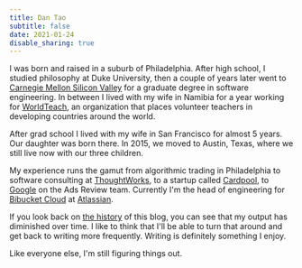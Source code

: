 ```yaml
---
title: Dan Tao
subtitle: false
date: 2021-01-24
disable_sharing: true
---
```


I was born and raised in a suburb of Philadelphia. After high school, I studied
philosophy at Duke University, then a couple of years later went to [Carnegie
Mellon Silicon Valley][6] for a graduate degree in software engineering. In
between I lived with my wife in Namibia for a year working for [WorldTeach][7],
an organization that places volunteer teachers in developing countries around
the world.

After grad school I lived with my wife in San Francisco for almost 5 years. Our
daughter was born there. In 2015, we moved to Austin, Texas, where we still
live now with our three children.

My experience runs the gamut from algorithmic trading in Philadelphia to
software consulting at [ThoughtWorks][3], to a startup called [Cardpool][4], to
[Google][5] on the Ads Review team. Currently I'm the head of engineering for
[Bibucket Cloud][1] at [Atlassian][2].

If you look back on [the history][8] of this blog, you can see that my output
has diminished over time. I like to think that I'll be able to turn that
around and get back to writing more frequently. Writing is definitely something
I enjoy.

Like everyone else, I'm still figuring things out.

[1]: https://bitbucket.org
[2]: https://www.atlassian.com/company/careers
[3]: https://www.thoughtworks.com/
[4]: https://www.cardpool.com/
[5]: https://careers.google.com/
[6]: https://www.cmu.edu/silicon-valley/
[7]: https://www.worldteach.org/
[8]: https://philosopherdeveloper.com/posts.html
